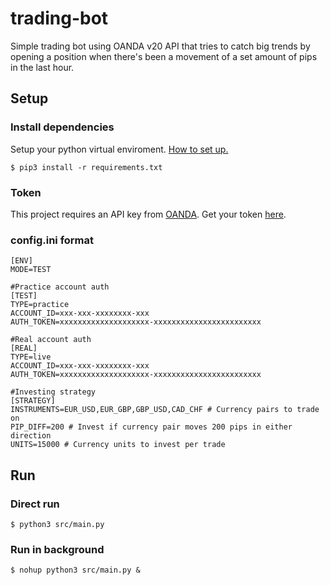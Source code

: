 # trading-bot
Simple trading bot using OANDA v20 API that tries to catch big trends by opening a position when there's been a movement of a set amount of pips in the last hour.

## Setup
### Install dependencies
Setup your python virtual enviroment. [How to set up.](https://docs.python.org/3/tutorial/venv.html)

`$ pip3 install -r requirements.txt` 
  
### Token
This project requires an API key from [OANDA](https://developer.oanda.com/). Get your token [here](https://developer.oanda.com/rest-live-v20/introduction/).

### config.ini format
```
[ENV]
MODE=TEST

#Practice account auth
[TEST]
TYPE=practice
ACCOUNT_ID=xxx-xxx-xxxxxxxx-xxx
AUTH_TOKEN=xxxxxxxxxxxxxxxxxxxx-xxxxxxxxxxxxxxxxxxxxxxxx

#Real account auth
[REAL]
TYPE=live
ACCOUNT_ID=xxx-xxx-xxxxxxxx-xxx
AUTH_TOKEN=xxxxxxxxxxxxxxxxxxxx-xxxxxxxxxxxxxxxxxxxxxxxx

#Investing strategy
[STRATEGY]
INSTRUMENTS=EUR_USD,EUR_GBP,GBP_USD,CAD_CHF # Currency pairs to trade on
PIP_DIFF=200 # Invest if currency pair moves 200 pips in either direction
UNITS=15000 # Currency units to invest per trade
```
## Run
### Direct run
`$ python3 src/main.py`

### Run in background
`$ nohup python3 src/main.py &`





